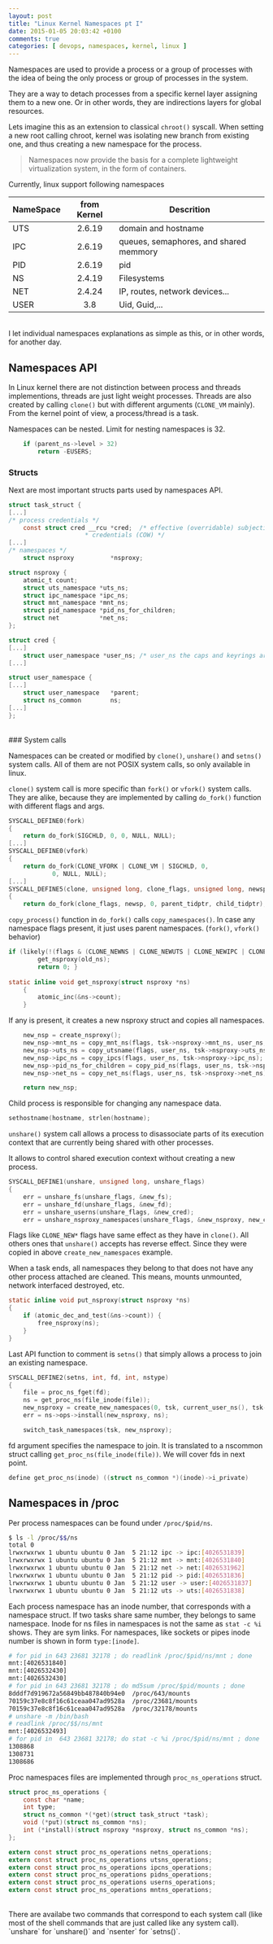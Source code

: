 ```yaml
---
layout: post
title: "Linux Kernel Namespaces pt I"
date: 2015-01-05 20:03:42 +0100
comments: true
categories: [ devops, namespaces, kernel, linux ]
---
```




Namespaces are used to provide a process or a group of processes with the idea of being the only process or group of processes in the system.

They are a way to detach processes from a specific kernel layer assigning them to a new one. Or in other words, they are indirections layers for global resources.

Lets imagine this as an extension to classical `chroot()` syscall. When setting a new root calling chroot, kernel was isolating new branch from existing one, and thus creating a new namespace for the process.

> Namespaces now provide the basis for a complete lightweight virtualization system, in the form of containers.

Currently, linux support following namespaces

 NameSpace | from Kernel | Descrition 
 --------- | :---------: | ------------------------------------- 
 UTS       | 2.6.19      | domain and hostname 
 IPC       | 2.6.19      | queues, semaphores, and shared memmory 
 PID       | 2.6.19      | pid
 NS        | 2.4.19      | Filesystems 
 NET       | 2.4.24      | IP, routes, network devices... 
 USER      | 3.8         | Uid, Guid,... 

<br>
I let individual namespaces explanations as simple as this, or in other words, for another day.


## Namespaces API

In Linux kernel there are not distinction between process and threads implementions, threads are just light weight processes. Threads are also created by calling `clone()` but with different arguments (`CLONE_VM` mainly). From the kernel point of view, a process/thread is a task.

Namespaces can be nested. Limit for nesting namespaces is 32.

``` c nest_limit https://github.com/torvalds/linux/blob/87c31b39abcb6fb6bd7d111200c9627a594bf6a9/kernel/user_namespace.c
	if (parent_ns->level > 32)
		return -EUSERS;
```

### Structs
Next are most important structs parts used by namespaces API.

``` c task_struct https://github.com/torvalds/linux/blob/master/include/linux/sched.h 
struct task_struct {
[...]
/* process credentials */
	const struct cred __rcu *cred;	/* effective (overridable) subjective task
					 * credentials (COW) */
[...]
/* namespaces */
	struct nsproxy          *nsproxy;
```

``` c nsproxy https://github.com/torvalds/linux/blob/master/include/linux/nsproxy.h
struct nsproxy {
	atomic_t count;
	struct uts_namespace *uts_ns;
	struct ipc_namespace *ipc_ns;
	struct mnt_namespace *mnt_ns;
	struct pid_namespace *pid_ns_for_children;
	struct net           *net_ns;
};
```

``` c credentials https://github.com/torvalds/linux/blob/master/include/linux/cred.h
struct cred {
[...]
	struct user_namespace *user_ns; /* user_ns the caps and keyrings are relative to. */
[...]
```

``` c user_namespace https://github.com/torvalds/linux/blob/master/include/linux/user_namespace.h
struct user_namespace {
[...]
	struct user_namespace	*parent;
	struct ns_common	    ns;
[...]
};
```
<br>
### System calls

Namespaces can be created or modified by `clone()`, `unshare()` and `setns()` system calls. All of them are not POSIX system calls, so only available in linux.

`clone()` system call is more specific than `fork()` or `vfork()` system calls.  They are alike, because they are implemented by calling `do_fork()` function with different flags and args.

``` c fork_linux https://github.com/torvalds/linux/blob/master/kernel/fork.c
SYSCALL_DEFINE0(fork)
{
	return do_fork(SIGCHLD, 0, 0, NULL, NULL);
[...]
SYSCALL_DEFINE0(vfork)
{
	return do_fork(CLONE_VFORK | CLONE_VM | SIGCHLD, 0,
			0, NULL, NULL);
[...]
SYSCALL_DEFINE5(clone, unsigned long, clone_flags, unsigned long, newsp, int __user *, parent_tidptr, int __user *, child_tidptr, int, tls_val)
{
	return do_fork(clone_flags, newsp, 0, parent_tidptr, child_tidptr);
``` 

`copy_process()` function in `do_fork()` calls `copy_namespaces()`. In case any namespace flags present, it just uses parent namespaces. (`fork()`, `vfork()`  behavior)

``` c 
if (likely(!(flags & (CLONE_NEWNS | CLONE_NEWUTS | CLONE_NEWIPC | CLONE_NEWPID | CLONE_NEWNET)))) {
		get_nsproxy(old_ns);
		return 0; }
	
static inline void get_nsproxy(struct nsproxy *ns)
	{
		atomic_inc(&ns->count);
	}
```
If any is present, it creates a new nsproxy struct and copies all namespaces.

``` c create_new_namespaces https://github.com/torvalds/linux/blob/603ba7e41bf5d405aba22294af5d075d8898176d/kernel/nsproxy.c
	new_nsp = create_nsproxy();
    new_nsp->mnt_ns = copy_mnt_ns(flags, tsk->nsproxy->mnt_ns, user_ns, new_fs);
	new_nsp->uts_ns = copy_utsname(flags, user_ns, tsk->nsproxy->uts_ns);
	new_nsp->ipc_ns = copy_ipcs(flags, user_ns, tsk->nsproxy->ipc_ns);
    new_nsp->pid_ns_for_children = copy_pid_ns(flags, user_ns, tsk->nsproxy->pid_ns_for_children);
	new_nsp->net_ns = copy_net_ns(flags, user_ns, tsk->nsproxy->net_ns);

	return new_nsp;
```

Child process is responsible for changing any namespace data.
``` c
sethostname(hostname, strlen(hostname);
```

`unshare()` system call allows a process to disassociate parts of its execution context that are currently being shared with other processes.

It allows to control shared execution context without creating a new process.

``` c 
SYSCALL_DEFINE1(unshare, unsigned long, unshare_flags)
{
	err = unshare_fs(unshare_flags, &new_fs);
	err = unshare_fd(unshare_flags, &new_fd);
	err = unshare_userns(unshare_flags, &new_cred);
	err = unshare_nsproxy_namespaces(unshare_flags, &new_nsproxy, new_cred, new_fs);
```

Flags like `CLONE_NEW*` flags have same effect as they have in `clone()`. All others ones that `unshare()` accepts has reverse effect. Since they were copied in above `create_new_namespaces` example.

When a task ends, all namespaces they belong to that does not have any other process attached are cleaned. This means, mounts unmounted, network interfaced destroyed, etc.

``` c put_nsproxy https://github.com/torvalds/linux/blob/master/include/linux/nsproxy.h
static inline void put_nsproxy(struct nsproxy *ns)
{
	if (atomic_dec_and_test(&ns->count)) {
		free_nsproxy(ns);
	}
}
```

Last API function to comment is `setns()` that simply allows a process to join an existing namespace.


``` c setns https://github.com/torvalds/linux/blob/603ba7e41bf5d405aba22294af5d075d8898176d/kernel/nsproxy.c
SYSCALL_DEFINE2(setns, int, fd, int, nstype)
{
	file = proc_ns_fget(fd);
	ns = get_proc_ns(file_inode(file));
	new_nsproxy = create_new_namespaces(0, tsk, current_user_ns(), tsk->fs);
	err = ns->ops->install(new_nsproxy, ns);

	switch_task_namespaces(tsk, new_nsproxy);
```

fd argument specifies the namespace to join. It is translated to a nscommon struct calling `get_proc_ns(file_inode(file))`. We will cover fds in next point.

``` c
define get_proc_ns(inode) ((struct ns_common *)(inode)->i_private)
```

## Namespaces in /proc

Per process namespaces can be found under `/proc/$pid/ns`. 

``` sh 
$ ls -l /proc/$$/ns
total 0
lrwxrwxrwx 1 ubuntu ubuntu 0 Jan  5 21:12 ipc -> ipc:[4026531839]
lrwxrwxrwx 1 ubuntu ubuntu 0 Jan  5 21:12 mnt -> mnt:[4026531840]
lrwxrwxrwx 1 ubuntu ubuntu 0 Jan  5 21:12 net -> net:[4026531962]
lrwxrwxrwx 1 ubuntu ubuntu 0 Jan  5 21:12 pid -> pid:[4026531836]
lrwxrwxrwx 1 ubuntu ubuntu 0 Jan  5 21:12 user -> user:[4026531837]
lrwxrwxrwx 1 ubuntu ubuntu 0 Jan  5 21:12 uts -> uts:[4026531838]
```

Each process namespace has an inode number, that corresponds with a namespace struct. If two tasks share same number, they belongs to same namespace. Inode for ns files in namespaces is not the same as `stat -c %i` shows. They are sym links.
For namespaces, like sockets or pipes inode number is shown in form `type:[inode]`.

``` sh
# for pid in 643 23681 32178 ; do readlink /proc/$pid/ns/mnt ; done
mnt:[4026531840]
mnt:[4026532430]
mnt:[4026532430]
# for pid in 643 23681 32178 ; do md5sum /proc/$pid/mounts ; done
8dddf7d919672a56849bb487840b94e0  /proc/643/mounts
70159c37e8c8f16c61ceaa047ad9528a  /proc/23681/mounts
70159c37e8c8f16c61ceaa047ad9528a  /proc/32178/mounts
# unshare -m /bin/bash 
# readlink /proc/$$/ns/mnt
mnt:[4026532493]
# for pid in  643 23681 32178; do stat -c %i /proc/$pid/ns/mnt ; done
1308868
1308731
1308686
```

Proc namespaces files are implemented through `proc_ns_operations` struct.

``` c proc_ns_operations https://github.com/torvalds/linux/blob/master/include/linux/proc_ns.h
struct proc_ns_operations {
	const char *name;
	int type;
	struct ns_common *(*get)(struct task_struct *task);
	void (*put)(struct ns_common *ns);
	int (*install)(struct nsproxy *nsproxy, struct ns_common *ns);
};

extern const struct proc_ns_operations netns_operations;
extern const struct proc_ns_operations utsns_operations;
extern const struct proc_ns_operations ipcns_operations;
extern const struct proc_ns_operations pidns_operations;
extern const struct proc_ns_operations userns_operations;
extern const struct proc_ns_operations mntns_operations;
```

<br>
There are availabe two commands that correspond to each system call (like most of the shell commands that are just called like any system call). `unshare` for `unshare()` and `nsenter` for `setns()`.
